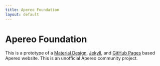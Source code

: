 ```yaml
---
title: Apereo Foundation
layout: default
---
```


# Apereo Foundation

This is a prototype of a [Material Design](https://material.io/design/), [Jekyll](https://jekyllrb.com/), and [GitHub Pages](https://pages.github.com/) based Apereo website.
This is an unofficial Apereo community project.
